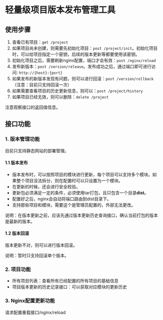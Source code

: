 # 轻量级项目版本发布管理工具

## 使用步骤

1. 查看已有项目：`get /project`
2. 如果项目尚未创建，则需要先初始化项目：`post /project/init`。初始化项目时，可以给项目指定一个密钥，后续的版本更新等都要使用该密钥。
3. 初始化项目之后，需要刷新nginx配置，端口才会有效：`post /nginx/reload`
4. 发布新版本：`post /version/release`。发布成功之后，通过端口即可进行访问: `http://{host}:{port}`
5. 如果发布的新版本发现有问题，则可以进行回滚：`post /version/rollback` （注意：目前只支持回滚一次）
6. 如果需要查看项目的历史更新信息，则可以：`post /project/history`
7. 如果项目已经无效，则可以删除：`delete /project`

注意观察接口的返回值信息。

## 接口功能

### 1. 版本管理功能

目前只支持静态网站的部署管理。

#### 1.1 版本发布

- 版本发布时，可以按照项目的模块进行更新，每个项目可以支持多个模块。如果整个项目没法拆分，则在配置时可以只设置为一个模块。
- 在更新的时候，还会进行安全校验。
- 更新包必须满足一定的条件，必须使用tar打包，且只包含一个目录**dist**。
- 配置好之后，nginx会自动将端口路由到dist目录下。
- 支持那些项目和模块，需要这个是管理员配置的，外部无法更改。

说明：在版本更新之前，应该先通过版本更新历史查询接口，确认当前打包的版本是最新的版本。

#### 1.2 版本回滚

版本更新不对，则可以进行版本回滚。

说明：暂时只支持回滚单个版本。

### 2. 项目功能

- 所有项目列表：查看所有已经配置的所有项目的基础信息
- 项目版本更新的历史记录接口：可以获取对应模块的更新历史

### 3. Nginx配置更新功能

请求配置重载接口/nginx/reload
